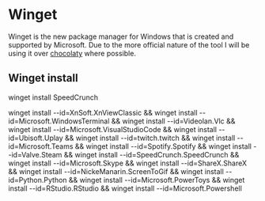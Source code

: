 # Winget

Winget is the new package manager for Windows that is created and supported by Microsoft. Due to the more official nature of the tool I will be using it over [chocolaty](chocolatey.md) where possible.

## Winget install

winget install SpeedCrunch 

winget install --id=XnSoft.XnViewClassic && winget install --id=Microsoft.WindowsTerminal && winget install --id=Videolan.Vlc && winget install --id=Microsoft.VisualStudioCode && winget install --id=Ubisoft.Uplay && winget install --id=twitch.twitch && winget install --id=Microsoft.Teams && winget install --id=Spotify.Spotify && winget install --id=Valve.Steam && winget install --id=SpeedCrunch.SpeedCrunch && winget install --id=Microsoft.Skype && winget install --id=ShareX.ShareX && winget install --id=NickeManarin.ScreenToGif && winget install --id=Python.Python && winget install --id=Microsoft.PowerToys && winget install --id=RStudio.RStudio && winget install --id=Microsoft.Powershell